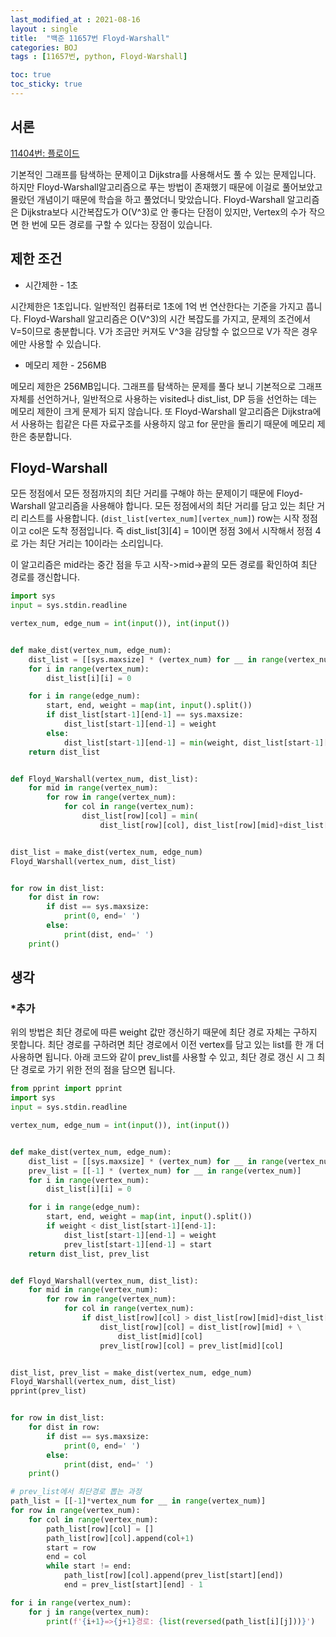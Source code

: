 ```yaml
---
last_modified_at : 2021-08-16
layout : single
title:  "백준 11657번 Floyd-Warshall"
categories: BOJ
tags : [11657번, python, Floyd-Warshall]

toc: true
toc_sticky: true
---
```

## 서론
<a href='https://www.acmicpc.net/problem/11404'>11404번: 플로이드</a>

기본적인 그래프를 탐색하는 문제이고 Dijkstra를 사용해서도 풀 수 있는 문제입니다. 하지만 Floyd-Warshall알고리즘으로 푸는 방법이 존재했기 때문에 이걸로 풀어보았고 몰랐던 개념이기 때문에 학습을 하고 풀었더니 맞았습니다. Floyd-Warshall 알고리즘은 Dijkstra보다 시간복잡도가 O(V^3)로 안 좋다는 단점이 있지만, Vertex의 수가 작으면 한 번에 모든 경로를 구할 수 있다는 장점이 있습니다.

## 제한 조건
<ul>
  <li>시간제한 - 1초</li>
</ul>
시간제한은 1초입니다. 일반적인 컴퓨터로 1초에 1억 번 연산한다는 기준을 가지고 풉니다. Floyd-Warshall 알고리즘은 O(V^3)의 시간 복잡도를 가지고, 문제의 조건에서 V=5이므로 충분합니다. V가 조금만 커져도 V^3을 감당할 수 없으므로 V가 작은 경우에만 사용할 수 있습니다.
<ul>
  <li>메모리 제한 - 256MB</li>
</ul>
메모리 제한은 256MB입니다. 그래프를 탐색하는 문제를 풀다 보니 기본적으로 그래프 자체를 선언하거나, 일반적으로 사용하는 visited나 dist_list, DP 등을 선언하는 데는 메모리 제한이 크게 문제가 되지 않습니다. 또 Floyd-Warshall 알고리즘은 Dijkstra에서 사용하는 힙같은 다른 자료구조를 사용하지 않고 for 문만을 돌리기 때문에 메모리 제한은 충분합니다.

## Floyd-Warshall
모든 정점에서 모든 정점까지의 최단 거리를 구해야 하는 문제이기 때문에 Floyd-Warshall 알고리즘을 사용해야 합니다. 모든 정점에서의 최단 거리를 담고 있는 최단 거리 리스트를 사용합니다. (`dist_list[vertex_num][vertex_num]`) row는 시작 정점이고 col은 도착 정점입니다. 즉 dist_list[3][4] = 10이면 정점 3에서 시작해서 정점 4로 가는 최단 거리는 10이라는 소리입니다.  

이 알고리즘은 mid라는 중간 점을 두고 시작->mid->끝의 모든 경로를 확인하여 최단 경로를 갱신합니다.
```python
import sys
input = sys.stdin.readline

vertex_num, edge_num = int(input()), int(input())


def make_dist(vertex_num, edge_num):
    dist_list = [[sys.maxsize] * (vertex_num) for __ in range(vertex_num)]
    for i in range(vertex_num):
        dist_list[i][i] = 0

    for i in range(edge_num):
        start, end, weight = map(int, input().split())
        if dist_list[start-1][end-1] == sys.maxsize:
            dist_list[start-1][end-1] = weight
        else:
            dist_list[start-1][end-1] = min(weight, dist_list[start-1][end-1])
    return dist_list


def Floyd_Warshall(vertex_num, dist_list):
    for mid in range(vertex_num):
        for row in range(vertex_num):
            for col in range(vertex_num):
                dist_list[row][col] = min(
                    dist_list[row][col], dist_list[row][mid]+dist_list[mid][col])


dist_list = make_dist(vertex_num, edge_num)
Floyd_Warshall(vertex_num, dist_list)


for row in dist_list:
    for dist in row:
        if dist == sys.maxsize:
            print(0, end=' ')
        else:
            print(dist, end=' ')
    print()
```

## 생각

### *추가
위의 방법은 최단 경로에 따른 weight 값만 갱신하기 때문에 최단 경로 자체는 구하지 못합니다. 최단 경로를 구하려면 최단 경로에서 이전 vertex를 담고 있는 list를 한 개 더 사용하면 됩니다. 아래 코드와 같이 prev_list를 사용할 수 있고, 최단 경로 갱신 시 그 최단 경로로 가기 위한 전의 점을 담으면 됩니다.
```python
from pprint import pprint
import sys
input = sys.stdin.readline

vertex_num, edge_num = int(input()), int(input())


def make_dist(vertex_num, edge_num):
    dist_list = [[sys.maxsize] * (vertex_num) for __ in range(vertex_num)]
    prev_list = [[-1] * (vertex_num) for __ in range(vertex_num)]
    for i in range(vertex_num):
        dist_list[i][i] = 0

    for i in range(edge_num):
        start, end, weight = map(int, input().split())
        if weight < dist_list[start-1][end-1]:
            dist_list[start-1][end-1] = weight
            prev_list[start-1][end-1] = start
    return dist_list, prev_list


def Floyd_Warshall(vertex_num, dist_list):
    for mid in range(vertex_num):
        for row in range(vertex_num):
            for col in range(vertex_num):
                if dist_list[row][col] > dist_list[row][mid]+dist_list[mid][col]:
                    dist_list[row][col] = dist_list[row][mid] + \
                        dist_list[mid][col]
                    prev_list[row][col] = prev_list[mid][col]


dist_list, prev_list = make_dist(vertex_num, edge_num)
Floyd_Warshall(vertex_num, dist_list)
pprint(prev_list)


for row in dist_list:
    for dist in row:
        if dist == sys.maxsize:
            print(0, end=' ')
        else:
            print(dist, end=' ')
    print()

# prev_list에서 최단경로 뽑는 과정
path_list = [[-1]*vertex_num for __ in range(vertex_num)]
for row in range(vertex_num):
    for col in range(vertex_num):
        path_list[row][col] = []
        path_list[row][col].append(col+1)
        start = row
        end = col
        while start != end:
            path_list[row][col].append(prev_list[start][end])
            end = prev_list[start][end] - 1

for i in range(vertex_num):
    for j in range(vertex_num):
        print(f'{i+1}=>{j+1}경로: {list(reversed(path_list[i][j]))}')

```
